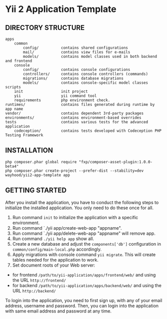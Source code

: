 Yii 2 Application Template
==========================

DIRECTORY STRUCTURE
-------------------

```
apps
    common
        config/          contains shared configurations
        mail/            contains view files for e-mails
        models/          contains model classes used in both backend and frontend
    console
        config/          contains console configurations
        controllers/     contains console controllers (commands)
        migrations/      contains database migrations
        models/          contains console-specific model classes
scripts
    init                 init project
    yii                  yii command tool
    requirements         php environment check.
runtimes/                contains files generated during runtime by app name
vendor/                  contains dependent 3rd-party packages
environments/            contains environment-based overrides
tests                    contains various tests for the advanced application
    codeception/         contains tests developed with Codeception PHP Testing Framework
```

INSTALLATION
------------
~~~
php composer.phar global require "fxp/composer-asset-plugin:1.0.0-beta4"
php composer.phar create-project --prefer-dist --stability=dev wayhood/yii2-app-template app
~~~

GETTING STARTED
---------------

After you install the application, you have to conduct the following steps to initialize
the installed application. You only need to do these once for all.

1. Run command `init` to initialize the application with a specific environment.
2. Run command `./yii app/create-web-app "appname".
3. Run command `./yii app/delete-web-app "appname" will remove app.
4. Run command `./yii help app` show all.
5. Create a new database and adjust the `components['db']` configuration in `common/config/main-local.php` accordingly.
6. Apply migrations with console command `yii migrate`. This will create tables needed for the application to work.
7. Set document roots of your Web server:

- for frontend `/path/to/yii-application/apps/frontend/web/` and using the URL `http://frontend/`
- for backend `/path/to/yii-application/apps/backend/web/` and using the URL `http://backend/`


To login into the application, you need to first sign up, with any of your email address, username and password.
Then, you can login into the application with same email address and password at any time.
